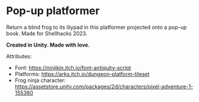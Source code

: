 # Pop-up platformer

Return a blind frog to its lilypad in this platformer projected onto a pop-up book. Made for Shellhacks 2023.

**Created in Unity. Made with love.**

Attributes:
- Font: https://ninjikin.itch.io/font-antiquity-script
- Platforms: https://arks.itch.io/dungeon-platform-tileset
- Frog ninja character: https://assetstore.unity.com/packages/2d/characters/pixel-adventure-1-155360
